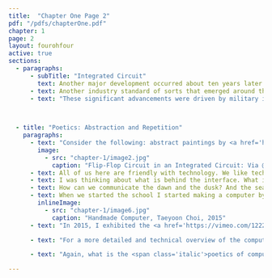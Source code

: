 ```yaml
---
title:  "Chapter One Page 2"
pdf: "/pdfs/chapterOne.pdf"
chapter: 1
page: 2
layout: fourohfour
active: true
sections:
  - paragraphs:
      - subTitle: "Integrated Circuit"
        text: Another major development occurred about ten years later when the <a href="https://en.wikipedia.org/wiki/Invention_of_the_integrated_circuit" target="_blank">integrated circuit (IC) was invented</a>. Now, instead of clunky assemblages of transistors, it was possible to pack a huge number of transistors onto a single chip, which meant a faster, smaller component and the possibility of cheap mass production. Over time, ICs have become even more powerful as they gave way to tiny, resilient silicon-based circuits that could be designed as any type of circuitry. These integrated circuits can be found in a majority of our most commonly used electronics. 
      - text: Another industry standard of sorts that emerged around this time is the central processing unit (CPU), often referred to as ‘von Neumann architecture’ after the mathematician who came up with the design. Instead of a physical distinction between hardware and software, the CPU designates one and the same space to hold the data and execute the software. This means that the code (i.e. the instructions) is equivalent to the data itself. These cumulative discoveries and iterations accelerated the evolution of digital computers.
      - text: "These significant advancements were driven by military industrial agendas, no question. But is it possible to imagine a different relationship with computers? What are some clues to undo that damaging legacy? Perhaps some clues reside in the poetics of computers, so let’s investigate that."

      

  - title: "Poetics: Abstraction and Repetition"
    paragraphs: 
      - text: "Consider the following: abstract paintings by <a href='http://www.peterhalley.com/PAGES/PAINTINGS.2015-2017.htm'>Peter Halley</a>, a microscopic image of an integrated circuit, and a CPU diagram. I find common visual qualities in these three images, aesthetic qualities that are influenced by an ethos of industrialization. These images are characterized by a certain type of repetition and abstraction. Repetition is a powerful way to perform complex tasks by breaking them down into a series of a simple operations, enabling a basic pattern to scale to larger, more abstract and complex structures. We might note that repetition is also an essential technique of poetry. The images, in their abstraction, also hold a sense of the sublime for me. The sublime is the experience of something that is beyond judgment, such as having a transcendent encounter with nature. This sublime elegance in computation propelled me to ask if we could use these aesthetics to envision a different narrative of technology." 
        image: 
          - src: "chapter-1/image2.jpg"
            caption: "Flip-Flop Circuit in an Integrated Circuit: Via @ <a href='http://smithsonianchips.si.edu/augarten/i18.htm'>Smithsonian</a>, State of the Art, ©Copyright Stan Augarten"
      - text: All of us here are friendly with technology. We like technology or are curious about it, but we are a very particular group of people. The rest of the world depends on computational technology but often takes it for granted. Even in developing parts of the world, cell phones and different modes of transportation have computation inside of them. Our lives are stored in bits in computational memory. The way we communicate is always mediated through some sort of network, and I like to think of the spaces we inhabit as living sized pixels. We occupy some pixels in the world, known as the whole world, and we occupy some pixels in a computer, which is known as a world.
      - text: I was thinking about what is behind the interface. What is happening behind the glossy screen? I started looking at CPU structures as research. CPUs embody a lot of the ideas that we are talking about as well as the history of computation. What is both amazing and frightening about the computer is that it’s just binary numbers and logics at its core. It’s all zeros and ones, but we are still able to experience and communicate the conditions between zeros and ones. This is important because the world is not completely dark or completely light, it’s always in between, it’s always in transition. 
      - text: How can we communicate the dawn and the dusk? And the seasons between spring and summer? The emotions that we don’t have words for? All this in between stuff that makes us who we are, that makes the world what it is. How can computation simulate that? Or does it fail to do this and it is our imagination that completes it? 
      - text: When we started the school I started making a computer by hand. I had some experience with code and microcontrollers like <a href="https://www.arduino.cc/" target="_blank">Arduino</a>, but I didn’t like using them because it was still a black box and it was hard to understand what was actually happening. So I started making computers from scratch. I made them from wood, paper, and eletronics, and I really enjoyed it.
        inlineImage: 
          - src: "chapter-1/image6.jpg"
            caption: "Handmade Computer, Taeyoon Choi, 2015"
      - text: "In 2015, I exhibited the <a href='https://vimeo.com/122206226'>process</a> of making a handmade computer as an artwork. This is a 64 Bit RAM and 10 step counter, so it is cycling through ten states and you can encode four bits of information and recall them. It’s the first computer I built that I can say is my design because before then I was just copying the history of computer design. Handmade computers is how I approach computation. What makes a computer so powerful is that it doesn’t mind repeating the small tasks, whereas we humans get bored and tired so easily. Working on the Handmade Computer project, I had to endure repetitive soldering and wiring. In a sense, the laborious process was a search for the poetics of computation."

      - text: "For a more detailed and technical overview of the computer's development and internal workings, refer to <a href ='http://avant.org/thread/handmade-computer/'>Handmade Computer </a> on Avant.org."

      - text: "Again, what is the <span class='italic'>poetics of computation</span>? The origin of the word <span class='italic'>poetics</span> is Poïesis, which means to create and give form. What is the form of computer? What factors were in place to give this particular form to it? Perhaps by making a computer by hand, we can think about the <span class='italic'>poetic effect of computation</span>. How can computers create the varying senses of time coexisting in a space? Can we consider code as language rather than technology? After all, computation is not merely a technological subject, but a kind of medium and spirit that runs contemporary society. I will explore the concepts of poetic computation throughout the lectures, and especially in Lecture 5 on Translation. For now, I’d like to steer our conversation toward the question of the politics of code. "

---
```

